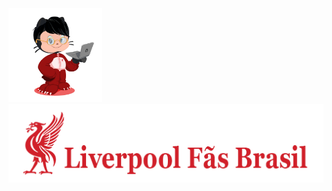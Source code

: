 <div>
    <img src="meu-octocat-liverpool.png" alt="" style="height: 150px; width: 150px;">
    <img src="lfc-logo.png" alt="">
</div>